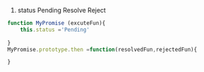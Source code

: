 1. status Pending Resolve Reject

```js
function MyPromise (excuteFun){
    this.status ='Pending'
    
}
MyPromise.prototype.then =function(resolvedFun,rejectedFun){

}
```
